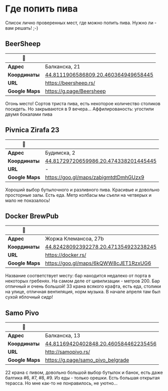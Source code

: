 # Где попить пива

Список лично проверенных мест, где можно попить пива. Нужно ли - вам решать! ;-)

## BeerSheep

| :notebook: | |
|-------------|--------------------------------------------------------------------------------|
| **Адрес**       | Балканска, 21                                                                   |
| **Координаты**  | [44.8111906586809,20.460364949658445](geo:44.8111906586809,20.460364949658445) |
| **URL**         | https://beersheep.rs/                                                          |
| **Google Maps** | https://g.page/Beersheep                                                 |


Огонь место! Сортов триста пива, есть некоторое количество столиков посидеть. Но закрываются в 9 вечера... Аффилированость: угостили двумя бокалами пива

## Pivnica Zirafa 23

| :notebook: | |
|-------------|--------------------------------------------------------------------------------|
| **Адрес**       | Будимска, 2                                                                   |
| **Координаты**  | [44.81729720659986,20.474338201445445](geo:44.81729720659986,20.474338201445445) |
| **URL**         | -                                                          |
| **Google Maps** | https://goo.gl/maps/zabigmtdtDmhGUzx9                                                 |


Хороший выбор бутылочного и разливного пива. Красивые и довольно просторные залы. Есть еда. Метр колбасы мы съели на четверых и мало не показалось!

## Docker BrewPub

| :notebook: | |
|-------------|--------------------------------------------------------------------------------|
| **Адрес**       | Жоржа Клемансоа, 27b                                                                   |
| **Координаты**  | [44.82428092392278,20.471354923238245](geo:44.82428092392278,20.471354923238245) |
| **URL**         | https://docker.rs/                                                          |
| **Google Maps** | https://goo.gl/maps/6kQWW8cJET1RzxUG6                                                 |


Название соответствует месту: бар находится недалеко от порта в некоторых гребенях. На самом деле от цивилизации - метров 200. Бар отличный и очень большой! 33 крана всякого крафта, есть еда, столики на улице, отличная вентиляция, норм музыка. В начале апреля там был сухой яблочный сидр!

## Samo Pivo

| :notebook: | |
|-------------|--------------------------------------------------------------------------------|
| **Адрес**       | Балканска, 13                                                                   |
| **Координаты**  | [44.81169420402848,20.460584462235456](geo:44.81169420402848,20.460584462235456) |
| **URL**         | http://samopivo.rs/                                                          |
| **Google Maps** | https://g.page/samo_pivo_belgrade                                                 |


22 крана с пивом, довольно большой выбор бутылок и банок, есть даже балтика #6, #7, #8, #9. Из еды - только орешки. Есть большая открытая терасса. Но мне как-то не понравилось, не уютно...
